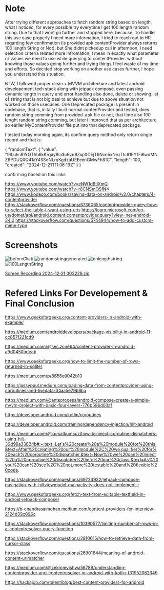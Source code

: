 # Note
After trying different approaches to fetch random string based on length, what I noticed, for every possible try everytime I get 100 length random string.
Due to that I wont go further and stopped here, because, To handle this use case properly I need more information, I tried to reach out to HR regarding few confirmation (is provided apk contentProvider always returns 100 length String or Not), but She didnt pickedup 
call in afternoon, I need selection criteria related more infromation, I mean in exactly what parameter or values we need to use while querying to contentProvider. without knowing those values
going further and trying things I feel waste of my time and efforts. So decided stop working on another use cases further, I hope you understand this situation.

BTW, I followed proper clean + MVVM architecture and latest android developement tech stack along with jetpack compose. even passing dynamic length in query and error handling also done, delete or showing list of string that is not big deal to achieve but due to above 
situation not worked on those usecases. One Deprecated package is present in codebase, that is, initally I built normal contenProvider and tested, does random string comming from provided .apk file or not, that time also 100 lenght random string comming, but later I improved that as per architecture, so earlier MyContentProvider file put into that deprecated package.

I tested today morning again, its confirm query method only return single record and that is:

{
  "randomText": {
    "value": "9lLuhnRYrOThb6kKrqay8Ia3u6zd8ZxpXCEjT6Ncn5xNnzTIc61FY1FiKwdMNZ8PDUQXQ41aY4SSqNLrqKgdzaUEEeenGMwFh81C",
    "length": 100,
    "created": "2024-12-21T11:06:19Z"
  }
}

confirming based on this links

https://www.youtube.com/watch?v=eNW1d8tiXmQ
https://www.youtube.com/watch?v=r8CNSmOSfN4
https://www.kodeco.com/books/saving-data-on-android/v2.0/chapters/4-contentprovider
https://stackoverflow.com/questions/6736065/contentprovider-query-how-to-select-the-table-i-want-using-uris
https://learn.microsoft.com/en-us/dotnet/api/android.content.contentprovider.query?view=net-android-34.0
https://stackoverflow.com/questions/5744944/how-to-add-custom-mime-type

# Screenshots

![beforeClick](https://github.com/user-attachments/assets/5ddf93e6-6271-4403-aded-b350ee82e6d2)
![randomstringgenerated](https://github.com/user-attachments/assets/f310dea5-48ee-421f-a4df-6a4507964efb)
![onlengthstring](https://github.com/user-attachments/assets/bdc3d2ba-6be7-4118-bcb2-d67ce2808b1a)
![100LengthString](https://github.com/user-attachments/assets/6ed6a135-70dc-42e5-a375-26aa7d63ba1f)


[Screen Recording 2024-12-21 003229.zip](https://github.com/user-attachments/files/18217369/Screen.Recording.2024-12-21.003229.zip)




# Refered Links For Developement & Final Conclusion 

https://www.geeksforgeeks.org/content-providers-in-android-with-example/

https://medium.com/androiddevelopers/package-visibility-in-android-11-cc857f221cd9

https://medium.com/@sec.zone64/content-provider-in-android-a9d0450bdeab

https://www.geeksforgeeks.org/how-to-limit-the-number-of-rows-returned-in-sqlite/

https://medium.com/p/8656e0042b10

https://jossypaul.medium.com/loading-data-from-contentprovider-using-coroutines-and-livedata-34aa5e79b8ba

https://medium.com/@anteprocess/android-compose-create-a-simple-mvvm-project-with-basic-four-layers-776b586d00af

https://developer.android.com/kotlin/coroutines

https://developer.android.com/training/dependency-injection/hilt-android

https://medium.com/@kursatkumsuz/how-to-inject-coroutine-dispatchers-using-hilt-39d99a33824b#:~:text=Let's%20create%20a%20module%20for%20this.&text=After%20creating%20our%20module%2C%20we,qualifier%20for%20each%20coroutine%20dispatcher.&text=Now%20we%20can%20inject%20a%20coroutine%20dispatcher%20into%20our%20class.&text=As%20you%20can%20see%2C%20not,more%20testable%20and%20flexible%20code.

https://stackoverflow.com/questions/69724932/jetpack-compose-navigation-with-hiltviewmodel-mainactivity-does-not-implement-i

https://www.geeksforgeeks.org/fetch-text-from-editable-textfield-in-android-jetpack-compose/

https://b-chandrasaimohan.medium.com/content-providers-for-interview-2124d09c096c

https://stackoverflow.com/questions/10390577/limiting-number-of-rows-in-a-contentresolver-query-function

https://stackoverflow.com/questions/2810615/how-to-retrieve-data-from-cursor-class

https://stackoverflow.com/questions/26901644/meaning-of-android-content-urimatcher

https://medium.com/@zekromvishwa56789/understanding-contentprovider-and-contentresolver-in-android-with-kotlin-f31952062649

https://hackajob.com/talent/blog/best-content-providers-for-android
